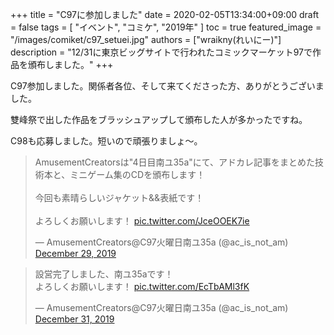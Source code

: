 +++
title = "C97に参加しました"
date = 2020-02-05T13:34:00+09:00
draft = false
tags = [ "イベント", "コミケ", "2019年" ]
toc = true
featured_image = "/images/comiket/c97_setuei.jpg"
authors = ["wraikny(れいにー)"]
description = "12/31に東京ビッグサイトで行われたコミックマーケット97で作品を頒布しました。"
+++

C97参加しました。関係者各位、そして来てくださった方、ありがとうございました。

雙峰祭で出した作品をブラッシュアップして頒布した人が多かったですね。

C98も応募しました。短いので頑張りましょ～。

<blockquote class="twitter-tweet"><p lang="ja" dir="ltr">AmusementCreatorsは&quot;4日目南ユ35a&quot;にて、アドカレ記事をまとめた技術本と、ミニゲーム集のCDを頒布します！<br><br>今回も素晴らしいジャケット&amp;&amp;表紙です！<br><br>よろしくお願いします！ <a href="https://t.co/JceOOEK7ie">pic.twitter.com/JceOOEK7ie</a></p>&mdash; AmusementCreators@C97火曜日南ユ35a (@ac_is_not_am) <a href="https://twitter.com/ac_is_not_am/status/1211216881396285440?ref_src=twsrc%5Etfw">December 29, 2019</a></blockquote> <script async src="https://platform.twitter.com/widgets.js" charset="utf-8"></script> 

<blockquote class="twitter-tweet"><p lang="ja" dir="ltr">設営完了しました、南ユ35aです！<br>よろしくお願いします！ <a href="https://t.co/EcTbAMl3fK">pic.twitter.com/EcTbAMl3fK</a></p>&mdash; AmusementCreators@C97火曜日南ユ35a (@ac_is_not_am) <a href="https://twitter.com/ac_is_not_am/status/1211801362977046528?ref_src=twsrc%5Etfw">December 31, 2019</a></blockquote> <script async src="https://platform.twitter.com/widgets.js" charset="utf-8"></script> 

